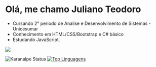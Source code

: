 <h1>Olá, me chamo Juliano Teodoro</h1>

<ul>
<li>Cursando 2° periodo de Analise e Desenvolvimento de Sistemas - Unicesumar</li>
<li>Conhecimento em HTML/CSS/Bootstrap e C# básico</li>
<li>Estudando JavaScript. </li>
</ul>

<p></p>

<a href="https://www.linkedin.com/in/juliano-teodoro/">
<img src="https://camo.githubusercontent.com/c00f87aeebbec37f3ee0857cc4c20b21fefde8a96caf4744383ebfe44a47fe3f/68747470733a2f2f696d672e736869656c64732e696f2f62616467652f2d4c696e6b6564496e2d2532333030373742353f7374796c653d666f722d7468652d6261646765266c6f676f3d6c696e6b6564696e266c6f676f436f6c6f723d7768697465" data-canonical-src="https://img.shields.io/badge/-LinkedIn-%230077B5?style=for-the-badge&logo=linkedin&logoColor=white"
style = "max-width:100%">
</a>

![Karanalpe Status](https://github-readme-stats.vercel.app/api?username=julianoteodoro&show_icons=true)
[![Top Linguagens](https://github-readme-stats.vercel.app/api/top-langs/?username=julianoteodoro&layout=compact)](https://github.com/anuraghazra/github-readme-stats)
